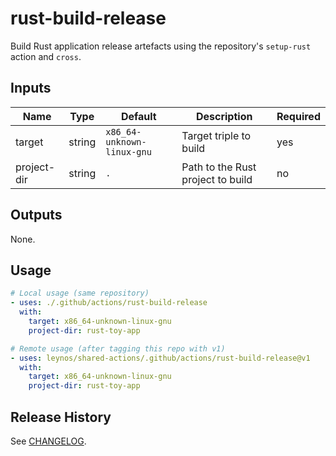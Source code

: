 # rust-build-release

Build Rust application release artefacts using the repository's
`setup-rust` action and `cross`.

## Inputs

| Name | Type | Default | Description | Required |
| ---- | ---- | ------- | ----------- | -------- |
| target | string | `x86_64-unknown-linux-gnu` | Target triple to build | yes |
| project-dir | string | `.` | Path to the Rust project to build | no |

## Outputs

None.

## Usage

```yaml
# Local usage (same repository)
- uses: ./.github/actions/rust-build-release
  with:
    target: x86_64-unknown-linux-gnu
    project-dir: rust-toy-app

# Remote usage (after tagging this repo with v1)
- uses: leynos/shared-actions/.github/actions/rust-build-release@v1
  with:
    target: x86_64-unknown-linux-gnu
    project-dir: rust-toy-app
```

## Release History

See [CHANGELOG](CHANGELOG.md).
